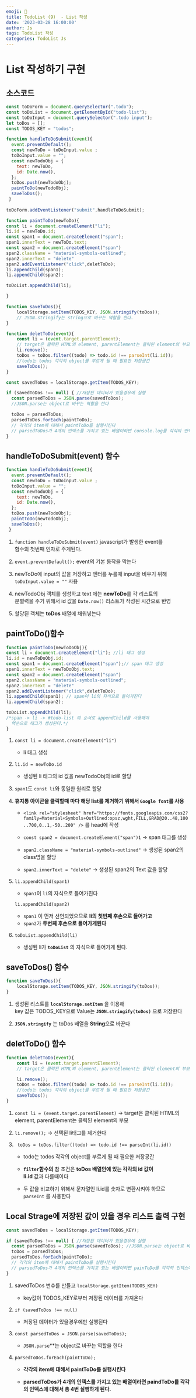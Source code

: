 ```yaml
---
emoji: 🧢
title: TodoList (9)  - List 작성
date: '2023-03-28 16:00:00'
author: Js 
tags: TodoList 작성 
categories: TodoList Js 
---
```

# List 작성하기 구현 

## 소스코드 


```js
const toDoForm = document.querySelector(".todo");
const toDoList = document.getElementById("todo-list");
const toDoInput = document.querySelector(".todo input");
let toDos = [];
const TODOS_KEY = "todos";

function handleToDoSubmit(event){ 
  event.preventDefault();
  const newToDo = toDoInput.value ; 
  toDoInput.value = ""; 
  const newTodoObj = {
    text: newToDo,
    id: Date.now(),  
  };
  toDos.push(newTodoObj);
  paintToDo(newTodoObj);
  saveToDos();
 }
 
toDoForm.addEventListener("submit",handleToDoSubmit);

function paintToDo(newToDo){
const li = document.createElement("li"); 
li.id = newToDo.id; 
const span1 = document.createElement("span");
span1.innerText = newToDo.text;
const span2 = document.createElement("span")
span2.className = "material-symbols-outlined";
span2.innerText = "delete"
span2.addEventListener("click",deletToDo);
li.appendChild(span1);   
li.appendChild(span2);

toDoList.appendChild(li); 

}

function saveToDos(){
    localStorage.setItem(TODOS_KEY, JSON.stringify(toDos)); 
    // JSON.stringify는 string으로 바꾸는 역할을 한다. 
}

function deletToDo(event){
    const li = (event.target.parentElement); 
    // target은 클릭된 HTML의 element, parentElement는 클릭된 element의 부모 
    li.remove();
    toDos = toDos.filter((todo) => todo.id !== parseInt(li.id)); 
    //todo는 todos 각각의 object를 부르게 될 때 필요한 저장공간  
    saveToDos();
}

const savedToDos = localStorage.getItem(TODOS_KEY);

if (savedToDos !== null) { //저장된 데이터가 있을경우에 실행 
  const parsedToDos = JSON.parse(savedToDos); 
  //JSON.parse는 object로 바꾸는 역할을 한다 

  toDos = parsedToDos;
  parsedToDos.forEach(paintToDo); 
  // 각각의 item에 대해서 paintToDo를 실행시킨다 
  // parsedToDos가 4개의 인덱스를 가지고 있는 배열이라면 console.log를 각각의 인덱스에 대해서 총 4번실행하게 된다. 
}
```

## handleToDoSubmit(event) 함수


```js
function handleToDoSubmit(event){ 
  event.preventDefault();
  const newToDo = toDoInput.value ;
  toDoInput.value = "";
  const newTodoObj = {
    text: newToDo,
    id: Date.now(), 
  };
  toDos.push(newTodoObj);
  paintToDo(newTodoObj);
  saveToDos();
 }
```

1. `function handleToDoSubmit(event)` javascript가 발생한 event를    
      함수의 첫번째 인자로 주게된다. 

2. `event.preventDefault();` event의 기본 동작을 막는다 

3. newToDo에 input의 값을 저장하고 엔터를 누를때 input을 비우기 위해 `toDoInput.value = ""` 사용  

4. newTodoObj 객체를 생성하고 text 에는 **newToDo**를 각 리스트의    
   분별력을 주기 위해서 id 값을 `Date.now()` 리스트가 작성된 시간으로 반영

5. 할당된 객체는 **toDos** 배열에 채워넣는다 

## paintToDo()함수 


```js
function paintToDo(newToDoObj){
const li = document.createElement("li"); //li 태그 생성 
li.id = newToDoObj.id; 
const span1 = document.createElement("span");// span 태그 생성 
span1.innerText = newToDoObj.text;
const span2 = document.createElement("span")
span2.className = "material-symbols-outlined";
span2.innerText = "delete"
span2.addEventListener("click",deletToDo);
li.appendChild(span1); // span이 li의 자식으로 들어가진다  
li.appendChild(span2);

toDoList.appendChild(li); 
/*span -> li -> #todo-list 의 순서로 appendChild를 사용해야 
  역순으로 태그가 생성된다.*/
}
```

1. `const li = document.createElement("li")`    
    + li 태그 생성 


2. `li.id = newToDo.id` 
   + 생성된 li 태그의 id 값을 newTodoObj의 id로 할당 


3. `span1`도 `const li`와 동일한 원리로 할당 


4. **휴지통 아이콘을 클릭할때 마다 해당 list를 제거하기 위해서 `Google font`를 사용** 

    + `<link rel="stylesheet" href="https://fonts.googleapis.com/css2?family=Material+Symbols+Outlined:opsz,wght,FILL,GRAD@20..48,100..700,0..1,-50..200" />` 를 head에 작성 

    + `const span2 = document.createElement("span")1` 
       -> span 태그를 생성 

    + `span2.className = "material-symbols-outlined"` 
       -> 생성된 span2의 class명을 할당  

    + `span2.innerText = "delete"`
       -> 생성된 span2의 Text 값을 할당 


5. `li.appendChild(span1)`
    + `span1`이 `li`의 자식으로 들어가진다     
   
   `li.appendChild(span2)` 
    
    + `span1` 이 먼저 선언되었으므로 **li의 첫번째 후손으로 들어가고**    
    + `span2`가 **두번째 후손으로 들어가게된다** 


6. `toDoList.appendChild(li)` 
    + 생성된 li가 **`toDoList`** 의 자식으로 들어가게 된다. 

## saveToDos() 함수 


```js
function saveToDos(){
    localStorage.setItem(TODOS_KEY, JSON.stringify(toDos));
}
```

1. 생성된 리스트를 **`localStorage.setItem`** 을 이용해   
   key 값은 TODOS_KEY으로 Value는 **`JSON.stringify(toDos)`** 으로 저장한다 

2. **`JSON.stringify`** 는 toDos 배열을 **String**으로 바꾼다 

## deletToDo() 함수 


```js
function deletToDo(event){
    const li = (event.target.parentElement); 
    // target은 클릭된 HTML의 element, parentElement는 클릭된 element의 부모 

    li.remove();
    toDos = toDos.filter((todo) => todo.id !== parseInt(li.id)); 
    //todo는 todos 각각의 object를 부르게 될 때 필요한 저장공간  
    saveToDos();
}
```

1. `const li = (event.target.parentElement)` 
   -> target은 클릭된 HTML의 element, parentElement는 클릭된 element의 부모 

2. `li.remove();`
   -> 선택된 li태그를 제거한다 

3. ` toDos = toDos.filter((todo) => todo.id !== parseInt(li.id))` 

    + todo는 todos 각각의 object를 부르게 될 때 필요한 저장공간   

    + **`filter`함수의** 참 조건은 **toDos 배열안에 있는 각각의 id 값이**   
       **li.id** 값과 다를때이다   

    + 두 값을 비교하기 위해서 문자열인 li.id를 숫자로 변환시켜야 하므로     
       `parseInt` 를 사용한다 

## Local Strage에 저장된 값이 있을 경우 리스트 출력 구현 


```js
const savedToDos = localStorage.getItem(TODOS_KEY);

if (savedToDos !== null) { //저장된 데이터가 있을경우에 실행 
  const parsedToDos = JSON.parse(savedToDos); //JSON.parse는 object로 바꾸는 역할을 한다 
  toDos = parsedToDos;
  parsedToDos.forEach(paintToDo); 
  // 각각의 item에 대해서 paintToDo를 실행시킨다 
  // parsedToDos가 4개의 인덱스를 가지고 있는 배열이라면 painToDo를 각각의 인덱스에 대해서 총 4번실행하게 된다. 
}
```

1. savedToDos 변수를 만들고 `localStorage.getItem(TODOS_KEY)` 
   
   + key값이 TODOS_KEY로부터 저장된 데이터를 가져온다   

2. `if (savedToDos !== null)` 
    
    + 저장된 데이터가 있을경우에만 실행된다 

3. `const parsedToDos = JSON.parse(savedToDos);`    
  
    + `JSON.parse`**는 object로 바꾸는 역할을 한다

4. `parsedToDos.forEach(paintToDo);` 

    + **각각의 item에 대해서 paintToDo를 실행시킨다**   

    + **parsedToDos가 4개의 인덱스를 가지고 있는 배열이라면 paindToDo를 각각의 인덱스에 대해서 총 4번 실행하게 된다.**  

